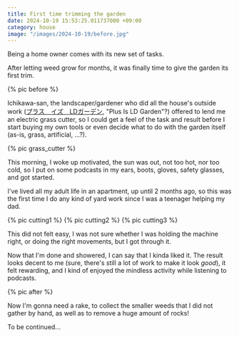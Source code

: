 ```yaml
---
title: First time trimming the garden
date: 2024-10-19 15:53:25.011737000 +09:00
category: house
image: "/images/2024-10-19/before.jpg"
---
```


Being a home owner comes with its new set of tasks.

After letting weed grow for months, it was finally time to give the garden its first trim.

<div class="flex-centered">
  {% pic before %}
</div>

Ichikawa-san, the landscaper/gardener who did all the house's outside work ([プラス　イズ　LDガーデン](https://www.ld-garden.jp/), "Plus Is LD Garden"?) offered to lend me an electric grass cutter, so I could get a feel of the task and result before I start buying my own tools or even decide what to do with the garden itself (as-is, grass, artificial, ...?).

<div class="flex-centered">
  {% pic grass_cutter %}
</div>

This morning, I woke up motivated, the sun was out, not too hot, nor too cold, so I put on some podcasts in my ears, boots, gloves, safety glasses, and got started.

I've lived all my adult life in an apartment, up until 2 months ago, so this was the first time I do any kind of yard work since I was a teenager helping my dad.

<div class="flex-centered">
  {% pic cutting1 %}
  {% pic cutting2 %}
  {% pic cutting3 %}
</div>

This did not felt easy, I was not sure whether I was holding the machine right, or doing the right movements, but I got through it.

Now that I'm done and showered, I can say that I kinda liked it. The result looks decent to me (sure, there's still a lot of work to make it look _good_), it felt rewarding, and I kind of enjoyed the mindless activity while listening to podcasts.

<div class="flex-centered">
  {% pic after %}
</div>

Now I'm gonna need a rake, to collect the smaller weeds that I did not gather by hand, as well as to remove a huge amount of rocks!

To be continued...

